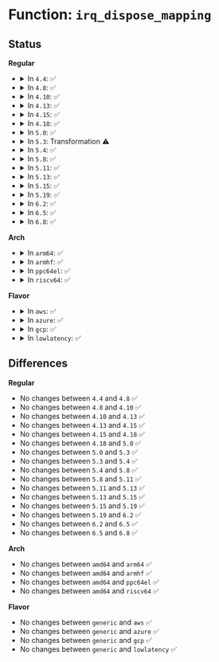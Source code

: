 # Function: <code>irq_dispose_mapping</code>

## Status
<b>Regular</b>
<ul>
<li>
<details>
<summary>In <code>4.4</code>: ✅</summary>

```c
void irq_dispose_mapping(unsigned int virq);
```

**Collision:** Unique Global

**Inline:** No

**Transformation:** False

**Instances:**

```
In kernel/irq/irqdomain.c (ffffffff810e0ea0)
Location: kernel/irq/irqdomain.c:632
Inline: False
Direct callers:
  - drivers/gpio/gpiolib.c:gpiochip_remove
```
**Symbols:**

```
ffffffff810e0ea0-ffffffff810e0eec: irq_dispose_mapping (STB_GLOBAL)
```
</details>
</li>
<li>
<details>
<summary>In <code>4.8</code>: ✅</summary>

```c
void irq_dispose_mapping(unsigned int virq);
```

**Collision:** Unique Global

**Inline:** No

**Transformation:** False

**Instances:**

```
In kernel/irq/irqdomain.c (ffffffff810e6f70)
Location: kernel/irq/irqdomain.c:671
Inline: False
Direct callers:
  - kernel/irq/irqdomain.c:irq_create_fwspec_mapping
  - drivers/gpio/gpiolib.c:gpiochip_remove
```
**Symbols:**

```
ffffffff810e6f70-ffffffff810e6fd1: irq_dispose_mapping (STB_GLOBAL)
```
</details>
</li>
<li>
<details>
<summary>In <code>4.10</code>: ✅</summary>

```c
void irq_dispose_mapping(unsigned int virq);
```

**Collision:** Unique Global

**Inline:** No

**Transformation:** False

**Instances:**

```
In kernel/irq/irqdomain.c (ffffffff810ed960)
Location: kernel/irq/irqdomain.c:694
Inline: False
Direct callers:
  - kernel/irq/irqdomain.c:irq_create_fwspec_mapping
  - drivers/gpio/gpiolib.c:gpiochip_remove
```
**Symbols:**

```
ffffffff810ed960-ffffffff810ed9c1: irq_dispose_mapping (STB_GLOBAL)
```
</details>
</li>
<li>
<details>
<summary>In <code>4.13</code>: ✅</summary>

```c
void irq_dispose_mapping(unsigned int virq);
```

**Collision:** Unique Global

**Inline:** No

**Transformation:** False

**Instances:**

```
In kernel/irq/irqdomain.c (ffffffff810ed340)
Location: kernel/irq/irqdomain.c:832
Inline: False
Direct callers:
  - kernel/irq/irqdomain.c:irq_create_fwspec_mapping
  - drivers/gpio/gpiolib.c:gpiochip_remove
  - drivers/mfd/arizona-irq.c:arizona_irq_exit
  - drivers/mfd/arizona-irq.c:arizona_irq_exit
  - drivers/mfd/arizona-irq.c:arizona_irq_init
  - drivers/mfd/arizona-irq.c:arizona_irq_init
```
**Symbols:**

```
ffffffff810ed340-ffffffff810ed392: irq_dispose_mapping (STB_GLOBAL)
```
</details>
</li>
<li>
<details>
<summary>In <code>4.15</code>: ✅</summary>

```c
void irq_dispose_mapping(unsigned int virq);
```

**Collision:** Unique Global

**Inline:** No

**Transformation:** False

**Instances:**

```
In kernel/irq/irqdomain.c (ffffffff810f5d40)
Location: kernel/irq/irqdomain.c:846
Inline: False
Direct callers:
  - kernel/irq/irqdomain.c:irq_create_fwspec_mapping
  - drivers/gpio/gpiolib.c:gpiochip_remove
  - drivers/mfd/arizona-irq.c:arizona_irq_exit
  - drivers/mfd/arizona-irq.c:arizona_irq_exit
  - drivers/mfd/arizona-irq.c:arizona_irq_init
  - drivers/mfd/arizona-irq.c:arizona_irq_init
```
**Symbols:**

```
ffffffff810f5d40-ffffffff810f5d92: irq_dispose_mapping (STB_GLOBAL)
```
</details>
</li>
<li>
<details>
<summary>In <code>4.18</code>: ✅</summary>

```c
void irq_dispose_mapping(unsigned int virq);
```

**Collision:** Unique Global

**Inline:** No

**Transformation:** False

**Instances:**

```
In kernel/irq/irqdomain.c (ffffffff810fe0e0)
Location: kernel/irq/irqdomain.c:848
Inline: False
Direct callers:
  - kernel/irq/irqdomain.c:irq_create_fwspec_mapping
  - drivers/gpio/gpiolib.c:gpiochip_remove
  - drivers/mfd/arizona-irq.c:arizona_irq_exit
  - drivers/mfd/arizona-irq.c:arizona_irq_exit
  - drivers/mfd/arizona-irq.c:arizona_irq_init
  - drivers/mfd/arizona-irq.c:arizona_irq_init
```
**Symbols:**

```
ffffffff810fe0e0-ffffffff810fe132: irq_dispose_mapping (STB_GLOBAL)
```
</details>
</li>
<li>
<details>
<summary>In <code>5.0</code>: ✅</summary>

```c
void irq_dispose_mapping(unsigned int virq);
```

**Collision:** Unique Global

**Inline:** No

**Transformation:** False

**Instances:**

```
In kernel/irq/irqdomain.c (ffffffff811098b0)
Location: kernel/irq/irqdomain.c:848
Inline: False
Direct callers:
  - kernel/irq/irqdomain.c:irq_create_fwspec_mapping
  - drivers/gpio/gpiolib.c:gpiochip_remove
  - drivers/mfd/arizona-irq.c:arizona_irq_exit
  - drivers/mfd/arizona-irq.c:arizona_irq_exit
  - drivers/mfd/arizona-irq.c:arizona_irq_init
  - drivers/mfd/arizona-irq.c:arizona_irq_init
```
**Symbols:**

```
ffffffff811098b0-ffffffff81109902: irq_dispose_mapping (STB_GLOBAL)
```
</details>
</li>
<li>
<details>
<summary>In <code>5.3</code>: Transformation ⚠️</summary>

```c
void irq_dispose_mapping(unsigned int virq);
```

**Collision:** Unique Global

**Inline:** No

**Transformation:** True

**Instances:**

```
In kernel/irq/irqdomain.c (0)
Location: kernel/irq/irqdomain.c:865
Inline: False
Direct callers:
  - kernel/irq/irqdomain.c:irq_create_fwspec_mapping
  - drivers/gpio/gpiolib.c:gpiochip_irqchip_remove
  - drivers/mfd/arizona-irq.c:arizona_irq_exit
  - drivers/mfd/arizona-irq.c:arizona_irq_exit
  - drivers/mfd/arizona-irq.c:arizona_irq_init
  - drivers/mfd/arizona-irq.c:arizona_irq_init
```
**Symbols:**

```
ffffffff811133a1-ffffffff811133b4: irq_dispose_mapping.cold (STB_LOCAL)
ffffffff81112ea0-ffffffff81112efa: irq_dispose_mapping (STB_GLOBAL)
```
</details>
</li>
<li>
<details>
<summary>In <code>5.4</code>: ✅</summary>

```c
void irq_dispose_mapping(unsigned int virq);
```

**Collision:** Unique Global

**Inline:** No

**Transformation:** False

**Instances:**

```
In kernel/irq/irqdomain.c (ffffffff8111f130)
Location: kernel/irq/irqdomain.c:867
Inline: False
Direct callers:
  - kernel/irq/irqdomain.c:irq_create_fwspec_mapping
  - drivers/gpio/gpiolib.c:gpiochip_irqchip_remove
  - drivers/mfd/arizona-irq.c:arizona_irq_exit
  - drivers/mfd/arizona-irq.c:arizona_irq_exit
  - drivers/mfd/arizona-irq.c:arizona_irq_init
  - drivers/mfd/arizona-irq.c:arizona_irq_init
```
**Symbols:**

```
ffffffff8111f130-ffffffff8111f18a: irq_dispose_mapping (STB_GLOBAL)
```
</details>
</li>
<li>
<details>
<summary>In <code>5.8</code>: ✅</summary>

```c
void irq_dispose_mapping(unsigned int virq);
```

**Collision:** Unique Global

**Inline:** No

**Transformation:** False

**Instances:**

```
In kernel/irq/irqdomain.c (ffffffff8112b670)
Location: kernel/irq/irqdomain.c:852
Inline: False
Direct callers:
  - kernel/irq/irqdomain.c:irq_create_fwspec_mapping
  - drivers/gpio/gpiolib.c:gpiochip_irqchip_remove
  - drivers/mfd/arizona-irq.c:arizona_irq_exit
  - drivers/mfd/arizona-irq.c:arizona_irq_exit
  - drivers/mfd/arizona-irq.c:arizona_irq_init
  - drivers/mfd/arizona-irq.c:arizona_irq_init
  - drivers/i2c/i2c-core-base.c:i2c_del_adapter
```
**Symbols:**

```
ffffffff8112b670-ffffffff8112b6ce: irq_dispose_mapping (STB_GLOBAL)
```
</details>
</li>
<li>
<details>
<summary>In <code>5.11</code>: ✅</summary>

```c
void irq_dispose_mapping(unsigned int virq);
```

**Collision:** Unique Global

**Inline:** No

**Transformation:** False

**Instances:**

```
In kernel/irq/irqdomain.c (ffffffff81127130)
Location: kernel/irq/irqdomain.c:876
Inline: False
Direct callers:
  - kernel/irq/irqdomain.c:irq_create_fwspec_mapping
  - drivers/gpio/gpiolib.c:gpiochip_irqchip_remove
  - drivers/base/platform.c:devm_platform_get_irqs_affinity_release
  - drivers/mfd/arizona-irq.c:arizona_irq_exit
  - drivers/mfd/arizona-irq.c:arizona_irq_exit
  - drivers/mfd/arizona-irq.c:arizona_irq_init
  - drivers/mfd/arizona-irq.c:arizona_irq_init
  - drivers/i2c/i2c-core-base.c:i2c_del_adapter
```
**Symbols:**

```
ffffffff81127130-ffffffff8112718e: irq_dispose_mapping (STB_GLOBAL)
```
</details>
</li>
<li>
<details>
<summary>In <code>5.13</code>: ✅</summary>

```c
void irq_dispose_mapping(unsigned int virq);
```

**Collision:** Unique Global

**Inline:** No

**Transformation:** False

**Instances:**

```
In kernel/irq/irqdomain.c (ffffffff81127320)
Location: kernel/irq/irqdomain.c:843
Inline: False
Direct callers:
  - kernel/irq/irqdomain.c:irq_create_fwspec_mapping
  - drivers/gpio/gpiolib.c:gpiochip_irqchip_remove
  - drivers/base/platform.c:devm_platform_get_irqs_affinity_release
  - drivers/mfd/arizona-irq.c:arizona_irq_exit
  - drivers/mfd/arizona-irq.c:arizona_irq_exit
  - drivers/mfd/arizona-irq.c:arizona_irq_init
  - drivers/mfd/arizona-irq.c:arizona_irq_init
  - drivers/i2c/i2c-core-base.c:i2c_del_adapter
```
**Symbols:**

```
ffffffff81127320-ffffffff8112744b: irq_dispose_mapping (STB_GLOBAL)
```
</details>
</li>
<li>
<details>
<summary>In <code>5.15</code>: ✅</summary>

```c
void irq_dispose_mapping(unsigned int virq);
```

**Collision:** Unique Global

**Inline:** No

**Transformation:** False

**Instances:**

```
In kernel/irq/irqdomain.c (ffffffff81147880)
Location: kernel/irq/irqdomain.c:866
Inline: False
Direct callers:
  - kernel/irq/irqdomain.c:irq_create_fwspec_mapping
  - drivers/gpio/gpiolib.c:gpiochip_irqchip_remove
  - drivers/base/platform.c:devm_platform_get_irqs_affinity_release
  - drivers/i2c/i2c-core-base.c:i2c_del_adapter
```
**Symbols:**

```
ffffffff81147880-ffffffff811479ae: irq_dispose_mapping (STB_GLOBAL)
```
</details>
</li>
<li>
<details>
<summary>In <code>5.19</code>: ✅</summary>

```c
void irq_dispose_mapping(unsigned int virq);
```

**Collision:** Unique Global

**Inline:** No

**Transformation:** False

**Instances:**

```
In kernel/irq/irqdomain.c (ffffffff8116bce0)
Location: kernel/irq/irqdomain.c:866
Inline: False
Direct callers:
  - kernel/irq/irqdomain.c:irq_create_fwspec_mapping
  - drivers/gpio/gpiolib.c:gpiochip_irqchip_remove
  - drivers/base/platform.c:devm_platform_get_irqs_affinity_release
  - drivers/i2c/i2c-core-base.c:i2c_del_adapter
```
**Symbols:**

```
ffffffff8116bce0-ffffffff8116be21: irq_dispose_mapping (STB_GLOBAL)
```
</details>
</li>
<li>
<details>
<summary>In <code>6.2</code>: ✅</summary>

```c
void irq_dispose_mapping(unsigned int virq);
```

**Collision:** Unique Global

**Inline:** No

**Transformation:** False

**Instances:**

```
In kernel/irq/irqdomain.c (ffffffff811a0ee0)
Location: kernel/irq/irqdomain.c:923
Inline: False
Direct callers:
  - drivers/gpio/gpiolib.c:gpiochip_irqchip_remove
  - drivers/base/platform.c:devm_platform_get_irqs_affinity_release
  - drivers/i2c/i2c-core-base.c:i2c_del_adapter
```
**Symbols:**

```
ffffffff811a0ee0-ffffffff811a103c: irq_dispose_mapping (STB_GLOBAL)
```
</details>
</li>
<li>
<details>
<summary>In <code>6.5</code>: ✅</summary>

```c
void irq_dispose_mapping(unsigned int virq);
```

**Collision:** Unique Global

**Inline:** No

**Transformation:** False

**Instances:**

```
In kernel/irq/irqdomain.c (ffffffff811b2d50)
Location: kernel/irq/irqdomain.c:904
Inline: False
Direct callers:
  - drivers/gpio/gpiolib.c:gpiochip_irqchip_remove
  - drivers/base/platform.c:devm_platform_get_irqs_affinity_release
  - drivers/i2c/i2c-core-base.c:i2c_del_adapter
```
**Symbols:**

```
ffffffff811b2d50-ffffffff811b2e9d: irq_dispose_mapping (STB_GLOBAL)
```
</details>
</li>
<li>
<details>
<summary>In <code>6.8</code>: ✅</summary>

```c
void irq_dispose_mapping(unsigned int virq);
```

**Collision:** Unique Global

**Inline:** No

**Transformation:** False

**Instances:**

```
In kernel/irq/irqdomain.c (ffffffff811c2b70)
Location: kernel/irq/irqdomain.c:904
Inline: False
Direct callers:
  - drivers/gpio/gpiolib.c:gpiochip_irqchip_remove
  - drivers/base/platform.c:devm_platform_get_irqs_affinity_release
  - drivers/i2c/i2c-core-base.c:i2c_del_adapter
```
**Symbols:**

```
ffffffff811c2b70-ffffffff811c2cbd: irq_dispose_mapping (STB_GLOBAL)
```
</details>
</li>
</ul>
<b>Arch</b>
<ul>
<li>
<details>
<summary>In <code>arm64</code>: ✅</summary>

```c
void irq_dispose_mapping(unsigned int virq);
```

**Collision:** Unique Global

**Inline:** No

**Transformation:** False

**Instances:**

```
In kernel/irq/irqdomain.c (ffff800010184c78)
Location: kernel/irq/irqdomain.c:867
Inline: False
Direct callers:
  - kernel/irq/irqdomain.c:irq_create_fwspec_mapping
  - drivers/irqchip/irq-al-fic.c:al_fic_init_dt
  - drivers/irqchip/irq-mvebu-sei.c:mvebu_sei_probe
  - drivers/irqchip/irq-ti-sci-inta.c:ti_sci_inta_release_resources
  - drivers/gpio/gpiolib.c:gpiochip_irqchip_remove
  - drivers/pci/controller/pcie-rcar.c:rcar_pcie_probe
  - drivers/pci/controller/pcie-rcar.c:rcar_pcie_probe
  - drivers/pci/controller/pcie-rcar.c:rcar_pcie_probe
  - drivers/pci/controller/pcie-rcar.c:rcar_pcie_unmap_msi
  - drivers/pci/controller/pcie-xilinx.c:xilinx_msi_teardown_irq
  - drivers/pci/controller/pcie-xilinx.c:xilinx_msi_teardown_irq
  - drivers/pci/controller/pcie-iproc-msi.c:iproc_msi_exit
  - drivers/pci/controller/pcie-iproc-msi.c:iproc_msi_init
  - drivers/pci/controller/pcie-altera.c:altera_pcie_remove
  - drivers/pci/controller/pcie-mediatek.c:mtk_pcie_remove
  - drivers/acpi/irq.c:acpi_unregister_gsi
  - drivers/dma/mv_xor.c:mv_xor_probe
  - drivers/dma/mv_xor.c:mv_xor_probe
  - drivers/tty/serial/8250/8250_of.c:of_platform_serial_probe
  - drivers/mfd/arizona-irq.c:arizona_irq_exit
  - drivers/mfd/arizona-irq.c:arizona_irq_exit
  - drivers/mfd/arizona-irq.c:arizona_irq_init
  - drivers/mfd/arizona-irq.c:arizona_irq_init
  - drivers/memory/fsl_ifc.c:fsl_ifc_ctrl_probe
  - drivers/memory/fsl_ifc.c:fsl_ifc_ctrl_probe
  - drivers/memory/fsl_ifc.c:fsl_ifc_ctrl_remove
  - drivers/memory/fsl_ifc.c:fsl_ifc_ctrl_remove
```
**Symbols:**

```
ffff800010184c78-ffff800010184cf4: irq_dispose_mapping (STB_GLOBAL)
```
</details>
</li>
<li>
<details>
<summary>In <code>armhf</code>: ✅</summary>

```c
void irq_dispose_mapping(unsigned int virq);
```

**Collision:** Unique Global

**Inline:** No

**Transformation:** False

**Instances:**

```
In kernel/irq/irqdomain.c (c03d3d1c)
Location: kernel/irq/irqdomain.c:867
Inline: False
Direct callers:
  - kernel/irq/irqdomain.c:irq_create_fwspec_mapping
  - drivers/irqchip/irq-al-fic.c:al_fic_init_dt
  - drivers/pinctrl/nuvoton/pinctrl-npcm7xx.c:npcm7xx_gpio_request_free
  - drivers/gpio/gpiolib.c:gpiochip_irqchip_remove
  - drivers/pci/controller/pci-tegra.c:tegra_pcie_msi_teardown
  - drivers/pci/controller/pci-tegra.c:tegra_msi_teardown_irq
  - drivers/pci/controller/pcie-rcar.c:rcar_pcie_probe
  - drivers/pci/controller/pcie-rcar.c:rcar_pcie_probe
  - drivers/pci/controller/pcie-rcar.c:rcar_pcie_probe
  - drivers/pci/controller/pcie-rcar.c:rcar_pcie_unmap_msi
  - drivers/pci/controller/pcie-xilinx.c:xilinx_msi_teardown_irq
  - drivers/pci/controller/pcie-altera.c:altera_pcie_remove
  - drivers/pci/controller/pcie-mediatek.c:mtk_pcie_remove
  - drivers/dma/mv_xor.c:mv_xor_probe
  - drivers/dma/mv_xor.c:mv_xor_probe
  - drivers/tty/serial/8250/8250_of.c:of_platform_serial_probe
  - drivers/mfd/arizona-irq.c:arizona_irq_exit
  - drivers/mfd/arizona-irq.c:arizona_irq_exit
  - drivers/mfd/arizona-irq.c:arizona_irq_init
  - drivers/mfd/arizona-irq.c:arizona_irq_init
  - drivers/mfd/tps65217.c:tps65217_remove
  - drivers/clocksource/timer-tegra.c:tegra_init_timer
  - drivers/clocksource/timer-tegra.c:tegra_init_timer
  - drivers/memory/omap-gpmc.c:gpmc_remove
```
**Symbols:**

```
c03d3d1c-c03d3da0: irq_dispose_mapping (STB_GLOBAL)
```
</details>
</li>
<li>
<details>
<summary>In <code>ppc64el</code>: ✅</summary>

```c
void irq_dispose_mapping(unsigned int virq);
```

**Collision:** Unique Global

**Inline:** No

**Transformation:** False

**Instances:**

```
In kernel/irq/irqdomain.c (c0000000001decb0)
Location: kernel/irq/irqdomain.c:867
Inline: False
Direct callers:
  - arch/powerpc/sysdev/mpic_u3msi.c:u3msi_teardown_msi_irqs
  - arch/powerpc/platforms/powernv/pci.c:pnv_teardown_msi_irqs
  - arch/powerpc/platforms/powernv/pci.c:pnv_setup_msi_irqs
  - arch/powerpc/platforms/powernv/eeh-powernv.c:pnv_eeh_post_init
  - arch/powerpc/platforms/pseries/msi.c:rtas_teardown_msi_irqs
  - arch/powerpc/platforms/pseries/vio.c:vio_unregister_device
  - kernel/irq/irqdomain.c:irq_create_fwspec_mapping
  - drivers/irqchip/irq-al-fic.c:al_fic_init_dt
  - drivers/gpio/gpiolib.c:gpiochip_irqchip_remove
  - drivers/pci/controller/pcie-xilinx.c:xilinx_msi_teardown_irq
  - drivers/tty/serial/8250/8250_of.c:of_platform_serial_probe
  - drivers/mfd/arizona-irq.c:arizona_irq_exit
  - drivers/mfd/arizona-irq.c:arizona_irq_exit
  - drivers/mfd/arizona-irq.c:arizona_irq_init
  - drivers/mfd/arizona-irq.c:arizona_irq_init
  - drivers/usb/host/ehci-hcd.c:ehci_hcd_ppc_of_remove
  - drivers/usb/host/ehci-hcd.c:ehci_hcd_ppc_of_remove
  - drivers/usb/host/ehci-hcd.c:ehci_hcd_ppc_of_probe
```
**Symbols:**

```
c0000000001decb0-c0000000001ded30: irq_dispose_mapping (STB_GLOBAL)
```
</details>
</li>
<li>
<details>
<summary>In <code>riscv64</code>: ✅</summary>

```c
void irq_dispose_mapping(unsigned int virq);
```

**Collision:** Unique Global

**Inline:** No

**Transformation:** False

**Instances:**

```
In kernel/irq/irqdomain.c (ffffffe00011bb18)
Location: kernel/irq/irqdomain.c:867
Inline: False
Direct callers:
  - kernel/irq/irqdomain.c:irq_create_fwspec_mapping
  - drivers/irqchip/irq-al-fic.c:al_fic_init_dt
  - drivers/gpio/gpiolib.c:gpiochip_irqchip_remove
  - drivers/pci/controller/pcie-xilinx.c:xilinx_msi_teardown_irq
  - drivers/tty/serial/8250/8250_of.c:of_platform_serial_probe
  - drivers/mfd/arizona-irq.c:arizona_irq_exit
  - drivers/mfd/arizona-irq.c:arizona_irq_exit
  - drivers/mfd/arizona-irq.c:arizona_irq_init
  - drivers/mfd/arizona-irq.c:arizona_irq_init
```
**Symbols:**

```
ffffffe00011bb18-ffffffe00011bb82: irq_dispose_mapping (STB_GLOBAL)
```
</details>
</li>
</ul>
<b>Flavor</b>
<ul>
<li>
<details>
<summary>In <code>aws</code>: ✅</summary>

```c
void irq_dispose_mapping(unsigned int virq);
```

**Collision:** Unique Global

**Inline:** No

**Transformation:** False

**Instances:**

```
In kernel/irq/irqdomain.c (ffffffff81117710)
Location: kernel/irq/irqdomain.c:867
Inline: False
Direct callers:
  - kernel/irq/irqdomain.c:irq_create_fwspec_mapping
  - drivers/gpio/gpiolib.c:gpiochip_irqchip_remove
  - drivers/mfd/arizona-irq.c:arizona_irq_exit
  - drivers/mfd/arizona-irq.c:arizona_irq_exit
  - drivers/mfd/arizona-irq.c:arizona_irq_init
  - drivers/mfd/arizona-irq.c:arizona_irq_init
```
**Symbols:**

```
ffffffff81117710-ffffffff8111776a: irq_dispose_mapping (STB_GLOBAL)
```
</details>
</li>
<li>
<details>
<summary>In <code>azure</code>: ✅</summary>

```c
void irq_dispose_mapping(unsigned int virq);
```

**Collision:** Unique Global

**Inline:** No

**Transformation:** False

**Instances:**

```
In kernel/irq/irqdomain.c (ffffffff81108400)
Location: kernel/irq/irqdomain.c:867
Inline: False
Direct callers:
  - kernel/irq/irqdomain.c:irq_create_fwspec_mapping
  - drivers/gpio/gpiolib.c:gpiochip_irqchip_remove
  - drivers/mfd/arizona-irq.c:arizona_irq_exit
  - drivers/mfd/arizona-irq.c:arizona_irq_exit
  - drivers/mfd/arizona-irq.c:arizona_irq_init
  - drivers/mfd/arizona-irq.c:arizona_irq_init
```
**Symbols:**

```
ffffffff81108400-ffffffff8110845a: irq_dispose_mapping (STB_GLOBAL)
```
</details>
</li>
<li>
<details>
<summary>In <code>gcp</code>: ✅</summary>

```c
void irq_dispose_mapping(unsigned int virq);
```

**Collision:** Unique Global

**Inline:** No

**Transformation:** False

**Instances:**

```
In kernel/irq/irqdomain.c (ffffffff81115600)
Location: kernel/irq/irqdomain.c:867
Inline: False
Direct callers:
  - kernel/irq/irqdomain.c:irq_create_fwspec_mapping
  - drivers/gpio/gpiolib.c:gpiochip_irqchip_remove
  - drivers/mfd/arizona-irq.c:arizona_irq_exit
  - drivers/mfd/arizona-irq.c:arizona_irq_exit
  - drivers/mfd/arizona-irq.c:arizona_irq_init
  - drivers/mfd/arizona-irq.c:arizona_irq_init
```
**Symbols:**

```
ffffffff81115600-ffffffff8111565a: irq_dispose_mapping (STB_GLOBAL)
```
</details>
</li>
<li>
<details>
<summary>In <code>lowlatency</code>: ✅</summary>

```c
void irq_dispose_mapping(unsigned int virq);
```

**Collision:** Unique Global

**Inline:** No

**Transformation:** False

**Instances:**

```
In kernel/irq/irqdomain.c (ffffffff81120c30)
Location: kernel/irq/irqdomain.c:867
Inline: False
Direct callers:
  - kernel/irq/irqdomain.c:irq_create_fwspec_mapping
  - drivers/gpio/gpiolib.c:gpiochip_irqchip_remove
  - drivers/mfd/arizona-irq.c:arizona_irq_exit
  - drivers/mfd/arizona-irq.c:arizona_irq_exit
  - drivers/mfd/arizona-irq.c:arizona_irq_init
  - drivers/mfd/arizona-irq.c:arizona_irq_init
```
**Symbols:**

```
ffffffff81120c30-ffffffff81120c8a: irq_dispose_mapping (STB_GLOBAL)
```
</details>
</li>
</ul>

## Differences
<b>Regular</b>
<ul>
<li>
No changes between <code>4.4</code> and <code>4.8</code> ✅
</li>
<li>
No changes between <code>4.8</code> and <code>4.10</code> ✅
</li>
<li>
No changes between <code>4.10</code> and <code>4.13</code> ✅
</li>
<li>
No changes between <code>4.13</code> and <code>4.15</code> ✅
</li>
<li>
No changes between <code>4.15</code> and <code>4.18</code> ✅
</li>
<li>
No changes between <code>4.18</code> and <code>5.0</code> ✅
</li>
<li>
No changes between <code>5.0</code> and <code>5.3</code> ✅
</li>
<li>
No changes between <code>5.3</code> and <code>5.4</code> ✅
</li>
<li>
No changes between <code>5.4</code> and <code>5.8</code> ✅
</li>
<li>
No changes between <code>5.8</code> and <code>5.11</code> ✅
</li>
<li>
No changes between <code>5.11</code> and <code>5.13</code> ✅
</li>
<li>
No changes between <code>5.13</code> and <code>5.15</code> ✅
</li>
<li>
No changes between <code>5.15</code> and <code>5.19</code> ✅
</li>
<li>
No changes between <code>5.19</code> and <code>6.2</code> ✅
</li>
<li>
No changes between <code>6.2</code> and <code>6.5</code> ✅
</li>
<li>
No changes between <code>6.5</code> and <code>6.8</code> ✅
</li>
</ul>
<b>Arch</b>
<ul>
<li>
No changes between <code>amd64</code> and <code>arm64</code> ✅
</li>
<li>
No changes between <code>amd64</code> and <code>armhf</code> ✅
</li>
<li>
No changes between <code>amd64</code> and <code>ppc64el</code> ✅
</li>
<li>
No changes between <code>amd64</code> and <code>riscv64</code> ✅
</li>
</ul>
<b>Flavor</b>
<ul>
<li>
No changes between <code>generic</code> and <code>aws</code> ✅
</li>
<li>
No changes between <code>generic</code> and <code>azure</code> ✅
</li>
<li>
No changes between <code>generic</code> and <code>gcp</code> ✅
</li>
<li>
No changes between <code>generic</code> and <code>lowlatency</code> ✅
</li>
</ul>
